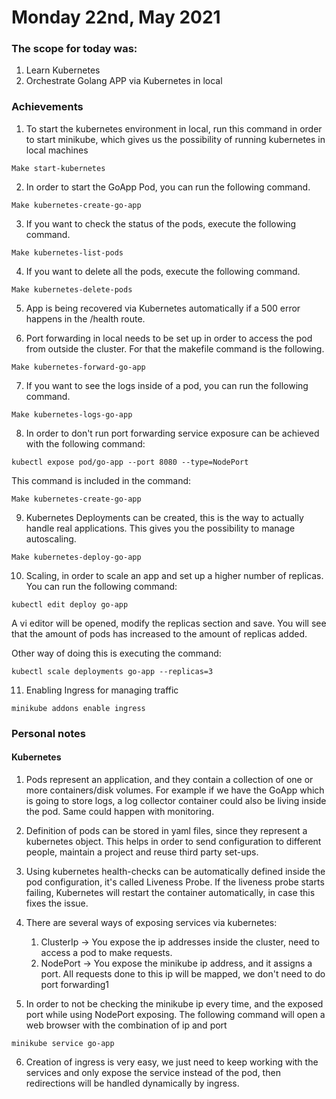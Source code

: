 # Monday 22nd, May 2021

### The scope for today was: 

1. Learn Kubernetes
2. Orchestrate Golang APP via Kubernetes in local

### Achievements

1. To start the kubernetes environment in local, run this command in order to start minikube,
   which gives us the possibility of running kubernetes in local machines 
```
Make start-kubernetes
```

2. In order to start the GoApp Pod, you can run the following command.
```
Make kubernetes-create-go-app
```

3. If you want to check the status of the pods, execute the following command.
``` 
Make kubernetes-list-pods   
```

4. If you want to delete all the pods, execute the following command.
``` 
Make kubernetes-delete-pods
```

5. App is being recovered via Kubernetes automatically if a 500 error happens in the /health route.

6. Port forwarding in local needs to be set up in order to access the pod from outside the cluster. 
   For that the makefile command is the following.
   
```
Make kubernetes-forward-go-app
```

7. If you want to see the logs inside of a pod, you can run the following command.
```
Make kubernetes-logs-go-app
```

8. In order to don't run port forwarding service exposure can be achieved with the following command:
```
kubectl expose pod/go-app --port 8080 --type=NodePort
```   
This command is included in the command:

```
Make kubernetes-create-go-app
```

9. Kubernetes Deployments can be created, this is the way to actually handle real applications.
This gives you the possibility to manage autoscaling.
````
Make kubernetes-deploy-go-app
````

10. Scaling, in order to scale an app and set up a higher number of replicas.
You can run the following command:
```
kubectl edit deploy go-app
```
A vi editor will be opened, modify the replicas section and save.
You will see that the amount of pods has increased to the amount of replicas added.

Other way of doing this is executing the command:
```
kubectl scale deployments go-app --replicas=3
```

11. Enabling Ingress for managing traffic

```
minikube addons enable ingress
```
### Personal notes

#### Kubernetes
1. Pods represent an application, and they contain a collection of one or more containers/disk volumes.
For example if we have the GoApp which is going to store logs,
a log collector container could also be living inside the pod. Same could happen with monitoring.

2. Definition of pods can be stored in yaml files, since they represent a kubernetes object.
This helps in order to send configuration to different people, maintain a project and reuse third party set-ups.
   
3. Using kubernetes health-checks can be automatically defined inside the pod configuration, it's called Liveness Probe.
If the liveness probe starts failing, Kubernetes will restart the container automatically, in case this fixes the issue.
   
4. There are several ways of exposing services via kubernetes:
   1. ClusterIp -> You expose the ip addresses inside the cluster, need to access a pod to make requests. 
   2. NodePort -> You expose the minikube ip address, and it assigns a port.
   All requests done to this ip will be mapped, we don't need to do port forwarding1
      
5. In order to not be checking the minikube ip every time, and the exposed port while using NodePort exposing.
The following command will open a web browser with the combination of ip and port
```
minikube service go-app
```
6. Creation of ingress is very easy, we just need to keep working with the services and only expose the service instead
   of the pod, then redirections will be handled dynamically by ingress.